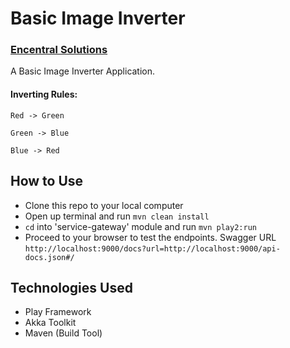 # Basic Image Inverter
### [Encentral Solutions](https://www.encentralsolutions.com/)

A Basic Image Inverter Application.

#### Inverting Rules:
```
Red -> Green

Green -> Blue

Blue -> Red
```

## How to Use
- Clone this repo to your local computer
- Open up terminal and run ``mvn clean install``
- ``cd`` into 'service-gateway' module and run ``mvn play2:run``
- Proceed to your browser to test the endpoints. Swagger URL ``http://localhost:9000/docs?url=http://localhost:9000/api-docs.json#/``



## Technologies Used
- Play Framework
- Akka Toolkit
- Maven (Build Tool)
